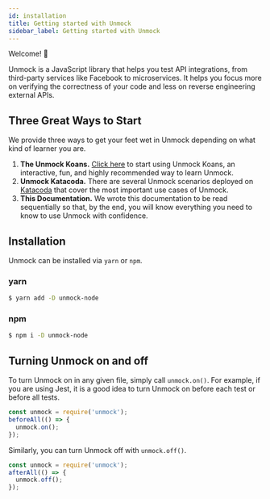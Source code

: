 ```yaml
---
id: installation
title: Getting started with Unmock
sidebar_label: Getting started with Unmock
---
```


Welcome! 👋

Unmock is a JavaScript library that helps you test API integrations, from third-party services like Facebook to microservices. It helps you focus more on verifying the correctness of your code and less on reverse engineering external APIs.

## Three Great Ways to Start

We provide three ways to get your feet wet in Unmock depending on what kind of learner you are.

1. **The Unmock Koans.** [Click here](https://github.com/unmock/unmock-koans) to start using Unmock Koans, an interactive, fun, and highly recommended way to learn Unmock.
2. **Unmock Katacoda.** There are several Unmock scenarios deployed on [Katacoda](https://katacoda.com/unmock) that cover the most important use cases of Unmock.
3. **This Documentation.** We wrote this documentation to be read sequentially so that, by the end, you will know everything you need to know to use Unmock with confidence.

## Installation

Unmock can be installed via `yarn` or `npm`.

### yarn

```bash
$ yarn add -D unmock-node
```

### npm

```bash
$ npm i -D unmock-node
```

## Turning Unmock on and off

To turn Unmock on in any given file, simply call `unmock.on()`. For example, if you are using Jest, it is a good idea to turn Unmock on before each test or before all tests.

```javascript
const unmock = require('unmock');
beforeAll(() => {
  unmock.on();
});
```

Similarly, you can turn Unmock off with `unmock.off()`.

```javascript
const unmock = require('unmock');
afterAll(() => {
  unmock.off();
});
```